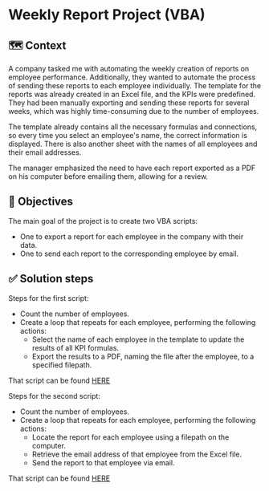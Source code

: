 # Weekly Report Project (VBA)
## 🗺️ Context
A company tasked me with automating the weekly creation of reports on employee performance. Additionally, they wanted to automate the process of sending these reports to each employee individually. The template for the reports was already created in an Excel file, and the KPIs were predefined. They had been manually exporting and sending these reports for several weeks, which was highly time-consuming due to the number of employees.

The template already contains all the necessary formulas and connections, so every time you select an employee's name, the correct information is displayed. There is also another sheet with the names of all employees and their email addresses.

The manager emphasized the need to have each report exported as a PDF on his computer before emailing them, allowing for a review.

## 🎯 Objectives
The main goal of the project is to create two VBA scripts:
- One to export a report for each employee in the company with their data.
- One to send each report to the corresponding employee by email.

## ✅ Solution steps
Steps for the first script:
- Count the number of employees.
- Create a loop that repeats for each employee, performing the following actions:
  - Select the name of each employee in the template to update the results of all KPI formulas.
  - Export the results to a PDF, naming the file after the employee, to a specified filepath.

That script can be found [HERE](https://github.com/Pablojox/weekly-report-vba/blob/main/export-weekly-report.bas)

Steps for the second script:
- Count the number of employees.
- Create a loop that repeats for each employee, performing the following actions:
  - Locate the report for each employee using a filepath on the computer.
  - Retrieve the email address of that employee from the Excel file.
  - Send the report to that employee via email.
 
That script can be found [HERE](https://github.com/Pablojox/weekly-report-vba/blob/main/send-email.bas)
